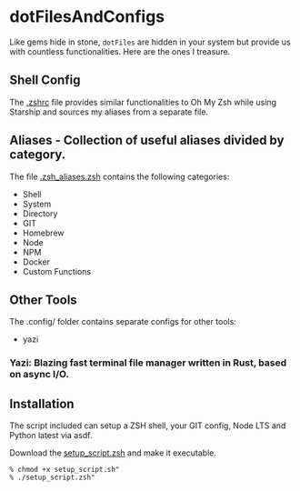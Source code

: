 
# dotFilesAndConfigs
Like gems hide in stone, `dotFiles` are hidden in your system but provide us with countless functionalities.
Here are the ones I treasure.

## Shell Config
The [.zshrc](.zshrc) file provides similar functionalities to Oh My Zsh while using Starship and sources my aliases from a separate file. 
## Aliases - Collection of useful aliases divided by category.
The file [.zsh_aliases.zsh](.zsh_aliases.zsh) contains the following categories:

- Shell
- System
- Directory
- GIT
- Homebrew
- Node
- NPM
- Docker
- Custom Functions

## Other Tools
The .config/ folder contains separate configs for other tools:
- yazi

### Yazi: Blazing fast terminal file manager written in Rust, based on async I/O.

## Installation
The script included can setup a ZSH shell, your GIT config, Node LTS and Python latest via asdf.

Download the [setup_script.zsh](setup_script.zsh) and make it executable.

```
% chmod +x setup_script.sh"
% ./setup_script.zsh"
```